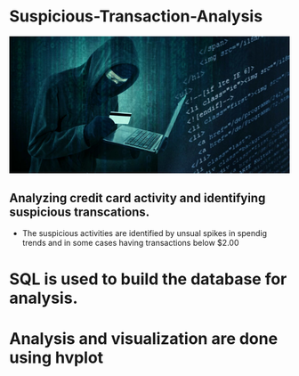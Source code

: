 # Suspicious-Transaction-Analysis

![My Image](credit_card_fraudster.jpg)

## Analyzing credit card activity and identifying suspicious transcations. 

* The suspicious activities are identified by unsual spikes in spendig trends and in some cases having transactions below $2.00

# SQL is used to build the database for analysis.
# Analysis and visualization are done using hvplot 
